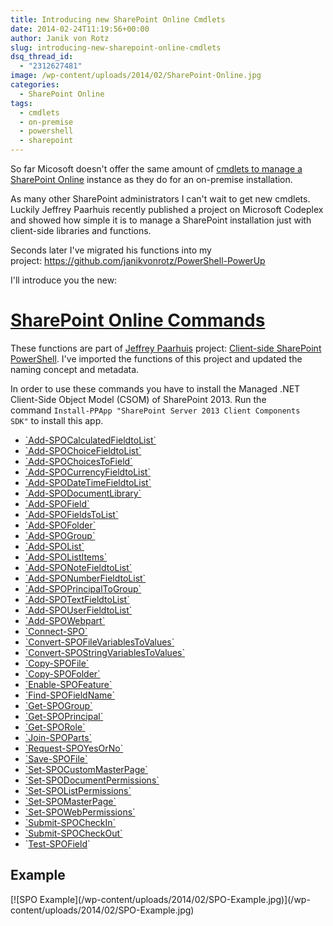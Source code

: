 ```yaml
---
title: Introducing new SharePoint Online Cmdlets
date: 2014-02-24T11:19:56+00:00
author: Janik von Rotz
slug: introducing-new-sharepoint-online-cmdlets
dsq_thread_id:
  - "2312627481"
image: /wp-content/uploads/2014/02/SharePoint-Online.jpg
categories:
  - SharePoint Online
tags:
  - cmdlets
  - on-premise
  - powershell
  - sharepoint
---
```

<div id="head">

So far Micosoft doesn't offer the same amount of <a href="https://technet.microsoft.com/en-us/library/fp161388.aspx">cmdlets to manage a SharePoint Online</a> instance as they do for an on-premise installation.

As many other SharePoint administrators I can't wait to get new cmdlets. Luckily Jeffrey Paarhuis recently published a project on Microsoft Codeplex and showed how simple it is to manage a SharePoint installation just with client-side libraries and functions.

Seconds later I've migrated his functions into my project: <a href="https://github.com/janikvonrotz/PowerShell-PowerUp">https://github.com/janikvonrotz/PowerShell-PowerUp</a>

I'll introduce you the new:

<!--more-->
<h1><a href="https://github.com/janikvonrotz/PowerShell-PowerUp/wiki/SharePoint-Online-Commands">SharePoint Online Commands</a></h1>
These functions are part of <a href="https://jeffreypaarhuis.com/">Jeffrey Paarhuis</a> project: <a href="https://sharepointpowershell.codeplex.com/">Client-side SharePoint PowerShell</a>. I've imported the functions of this project and updated the naming concept and metadata.

In order to use these commands you have to install the Managed .NET Client-Side Object Model (CSOM) of SharePoint 2013. Run the command `Install-PPApp "SharePoint Server 2013 Client Components SDK"` to install this app.
<ul>
    <li><a href="https://github.com/janikvonrotz/PowerShell-PowerUp/tree/master/functions/SharePoint%20Online/Add-SPOCalculatedFieldtoList.ps1">`Add-SPOCalculatedFieldtoList`</a></li>
    <li><a href="https://github.com/janikvonrotz/PowerShell-PowerUp/tree/master/functions/SharePoint%20Online/Add-SPOChoiceFieldtoList.ps1">`Add-SPOChoiceFieldtoList`</a></li>
    <li><a href="https://github.com/janikvonrotz/PowerShell-PowerUp/tree/master/functions/SharePoint%20Online/Add-SPOChoicesToField.ps1">`Add-SPOChoicesToField`</a></li>
    <li><a href="https://github.com/janikvonrotz/PowerShell-PowerUp/tree/master/functions/SharePoint%20Online/Add-SPOCurrencyFieldtoList.ps1">`Add-SPOCurrencyFieldtoList`</a></li>
    <li><a href="https://github.com/janikvonrotz/PowerShell-PowerUp/tree/master/functions/SharePoint%20Online/Add-SPODateTimeFieldtoList.ps1">`Add-SPODateTimeFieldtoList`</a></li>
    <li><a href="https://github.com/janikvonrotz/PowerShell-PowerUp/tree/master/functions/SharePoint%20Online/Add-SPODocumentLibrary.ps1">`Add-SPODocumentLibrary`</a></li>
    <li><a href="https://github.com/janikvonrotz/PowerShell-PowerUp/tree/master/functions/SharePoint%20Online/Add-SPOField.ps1">`Add-SPOField`</a></li>
    <li><a href="https://github.com/janikvonrotz/PowerShell-PowerUp/tree/master/functions/SharePoint%20Online/Add-SPOFieldsToList.ps1">`Add-SPOFieldsToList`</a></li>
    <li><a href="https://github.com/janikvonrotz/PowerShell-PowerUp/tree/master/functions/SharePoint%20Online/Add-SPOFolder.ps1">`Add-SPOFolder`</a></li>
    <li><a href="https://github.com/janikvonrotz/PowerShell-PowerUp/tree/master/functions/SharePoint%20Online/Add-SPOGroup.ps1">`Add-SPOGroup`</a></li>
    <li><a href="https://github.com/janikvonrotz/PowerShell-PowerUp/tree/master/functions/SharePoint%20Online/Add-SPOList.ps1">`Add-SPOList`</a></li>
    <li><a href="https://github.com/janikvonrotz/PowerShell-PowerUp/tree/master/functions/SharePoint%20Online/Add-SPOListItems.ps1">`Add-SPOListItems`</a></li>
    <li><a href="https://github.com/janikvonrotz/PowerShell-PowerUp/tree/master/functions/SharePoint%20Online/Add-SPONoteFieldtoList.ps1">`Add-SPONoteFieldtoList`</a></li>
    <li><a href="https://github.com/janikvonrotz/PowerShell-PowerUp/tree/master/functions/SharePoint%20Online/Add-SPONumberFieldtoList.ps1">`Add-SPONumberFieldtoList`</a></li>
    <li><a href="https://github.com/janikvonrotz/PowerShell-PowerUp/tree/master/functions/SharePoint%20Online/Add-SPOPrincipalToGroup.ps1">`Add-SPOPrincipalToGroup`</a></li>
    <li><a href="https://github.com/janikvonrotz/PowerShell-PowerUp/tree/master/functions/SharePoint%20Online/Add-SPOTextFieldtoList.ps1">`Add-SPOTextFieldtoList`</a></li>
    <li><a href="https://github.com/janikvonrotz/PowerShell-PowerUp/tree/master/functions/SharePoint%20Online/Add-SPOUserFieldtoList.ps1">`Add-SPOUserFieldtoList`</a></li>
    <li><a href="https://github.com/janikvonrotz/PowerShell-PowerUp/tree/master/functions/SharePoint%20Online/Add-SPOWebpart.ps1">`Add-SPOWebpart`</a></li>
    <li><a href="https://github.com/janikvonrotz/PowerShell-PowerUp/tree/master/functions/SharePoint%20Online/Connect-SPO.ps1">`Connect-SPO`</a></li>
    <li><a href="https://github.com/janikvonrotz/PowerShell-PowerUp/tree/master/functions/SharePoint%20Online/Convert-SPOFileVariablesToValues.ps1">`Convert-SPOFileVariablesToValues`</a></li>
    <li><a href="https://github.com/janikvonrotz/PowerShell-PowerUp/tree/master/functions/SharePoint%20Online/Convert-SPOStringVariablesToValues.ps1">`Convert-SPOStringVariablesToValues`</a></li>
    <li><a href="https://github.com/janikvonrotz/PowerShell-PowerUp/tree/master/functions/SharePoint%20Online/Copy-SPOFile.ps1">`Copy-SPOFile`</a></li>
    <li><a href="https://github.com/janikvonrotz/PowerShell-PowerUp/tree/master/functions/SharePoint%20Online/Copy-SPOFolder.ps1">`Copy-SPOFolder`</a></li>
    <li><a href="https://github.com/janikvonrotz/PowerShell-PowerUp/tree/master/functions/SharePoint%20Online/Enable-SPOFeature.ps1">`Enable-SPOFeature`</a></li>
    <li><a href="https://github.com/janikvonrotz/PowerShell-PowerUp/tree/master/functions/SharePoint%20Online/Find-SPOFieldName.ps1">`Find-SPOFieldName`</a></li>
    <li><a href="https://github.com/janikvonrotz/PowerShell-PowerUp/tree/master/functions/SharePoint%20Online/Get-SPOGroup.ps1">`Get-SPOGroup`</a></li>
    <li><a href="https://github.com/janikvonrotz/PowerShell-PowerUp/tree/master/functions/SharePoint%20Online/Get-SPOPrincipal.ps1">`Get-SPOPrincipal`</a></li>
    <li><a href="https://github.com/janikvonrotz/PowerShell-PowerUp/tree/master/functions/SharePoint%20Online/Get-SPORole.ps1">`Get-SPORole`</a></li>
    <li><a href="https://github.com/janikvonrotz/PowerShell-PowerUp/tree/master/functions/SharePoint%20Online/Join-SPOParts.ps1">`Join-SPOParts`</a></li>
    <li><a href="https://github.com/janikvonrotz/PowerShell-PowerUp/tree/master/functions/SharePoint%20Online/Request-SPOYesOrNo.ps1">`Request-SPOYesOrNo`</a></li>
    <li><a href="https://github.com/janikvonrotz/PowerShell-PowerUp/tree/master/functions/SharePoint%20Online/Save-SPOFile.ps1">`Save-SPOFile`</a></li>
    <li><a href="https://github.com/janikvonrotz/PowerShell-PowerUp/tree/master/functions/SharePoint%20Online/Set-SPOCustomMasterPage.ps1">`Set-SPOCustomMasterPage`</a></li>
    <li><a href="https://github.com/janikvonrotz/PowerShell-PowerUp/tree/master/functions/SharePoint%20Online/Set-SPODocumentPermissions.ps1">`Set-SPODocumentPermissions`</a></li>
    <li><a href="https://github.com/janikvonrotz/PowerShell-PowerUp/tree/master/functions/SharePoint%20Online/Set-SPOListPermissions.ps1">`Set-SPOListPermissions`</a></li>
    <li><a href="https://github.com/janikvonrotz/PowerShell-PowerUp/tree/master/functions/SharePoint%20Online/Set-SPOMasterPage.ps1">`Set-SPOMasterPage`</a></li>
    <li><a href="https://github.com/janikvonrotz/PowerShell-PowerUp/tree/master/functions/SharePoint%20Online/Set-SPOWebPermissions.ps1">`Set-SPOWebPermissions`</a></li>
    <li><a href="https://github.com/janikvonrotz/PowerShell-PowerUp/tree/master/functions/SharePoint%20Online/Submit-SPOCheckIn.ps1">`Submit-SPOCheckIn`</a></li>
    <li><a href="https://github.com/janikvonrotz/PowerShell-PowerUp/tree/master/functions/SharePoint%20Online/Submit-SPOCheckOut.ps1">`Submit-SPOCheckOut`</a></li>
    <li>`<a href="https://github.com/janikvonrotz/PowerShell-PowerUp/tree/master/functions/SharePoint%20Online/Test-SPOField.ps1">Test-SPOField</a>`</li>
</ul>
<h2>Example</h2>
[![SPO Example](/wp-content/uploads/2014/02/SPO-Example.jpg)](/wp-content/uploads/2014/02/SPO-Example.jpg)

</div>
